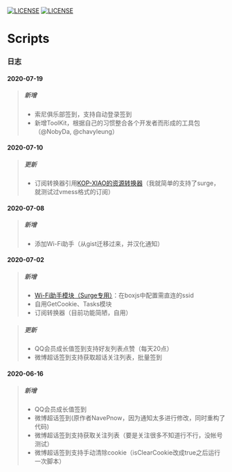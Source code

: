 [![LICENSE](https://img.shields.io/badge/license-Anti%20996-blue.svg)](https://github.com/996icu/996.ICU/blob/master/LICENSE)
[![LICENSE](https://img.shields.io/badge/感谢-Orz3的图标-red.svg)](https://github.com/Orz-3)
# Scripts
### 日志
#### 2020-07-19
> ##### 新增
> - 索尼俱乐部签到，支持自动登录签到
> - 新增ToolKit，根据自己的习惯整合各个开发者而形成的工具包（@NobyDa, @chavyleung）

#### 2020-07-10
> ##### 更新
> - 订阅转换器引用[KOP-XIAO的资源转换器](https://raw.githubusercontent.com/KOP-XIAO/QuantumultX/master/Scripts/resource-parser.js)（我就简单的支持了surge，就测试过vmess格式的订阅）

#### 2020-07-08
> ##### 新增
> - 添加Wi-Fi助手（从gist迁移过来，并汉化通知）
#### 2020-07-02
> ##### 新增
> - [Wi-Fi助手模块（Surge专用）](https://gist.githubusercontent.com/lowking/3aa8748416e938528967885bc403b2f1/raw/ssid.sgmodule)：在boxjs中配置需直连的ssid
> - 自用GetCookie、Tasks模块
> - 订阅转换器（目前功能简陋，自用）

> ##### 更新
> - QQ会员成长值签到支持好友列表点赞（每天20点）
> - 微博超话签到支持获取超话关注列表，批量签到

#### 2020-06-16
> ##### 新增
> - QQ会员成长值签到
> - 微博超话签到(原作者NavePnow，因为通知太多进行修改，同时重构了代码)
> - 微博超话签到支持获取关注列表（要是关注很多不知道行不行，没帐号测试）
> - 微博超话签到支持手动清除cookie（isClearCookie改成true之后运行一次脚本）